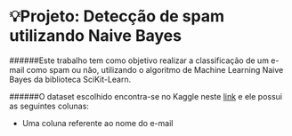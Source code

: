 # 💡Projeto: Detecção de spam utilizando Naive Bayes

######Este trabalho tem como objetivo realizar a classificação de um e-mail como spam ou não, utilizando o algoritmo de Machine Learning Naive Bayes da biblioteca SciKit-Learn.

######O dataset escolhido encontra-se no Kaggle neste [link](https://www.kaggle.com/datasets/balaka18/email-spam-classification-dataset-csv) e ele possui as seguintes colunas:
  - Uma coluna referente ao nome do e-mail
